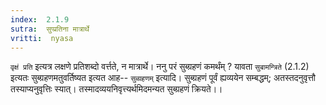 ```yaml
---
index:  2.1.9
sutra:  सुप्प्रतिना मात्रार्थे
vritti:  nyasa
---
```


`वृक्षं प्रति` इत्यत्र लक्षणे प्रतिशब्दो वर्त्तते, न मात्रार्थे। ननु परं सुब्ग्रहणं कमर्थंम् ? यावता `सुबामन्त्रिते` (2.1.2) इत्यतः सुब्ग्रहणमतुवर्तिष्यत इत्यत आह-- `सुब्ग्रहणम्` इत्यादि। सुब्ग्रहणं पूर्वं ह्यव्ययेन सम्बद्धम्; अतस्तदनुवृत्तौ तस्याप्यनुवृत्तिः स्यात्। तस्मादव्ययनिवृत्त्यर्थमिदमन्यत सुब्ग्रहणं क्रियते।।

